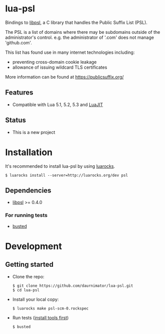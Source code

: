 # lua-psl

Bindings to [libpsl](https://github.com/rockdaboot/libpsl), a C library that handles the Public Suffix List (PSL).

The PSL is a list of domains where there may be subdomains outside of the administrator's control.
e.g. the administrator of '.com' does not manage 'github.com'.

This list has found use in many internet technologies including:
  
  - preventing cross-domain cookie leakage
  - allowance of issuing wildcard TLS certificates

More information can be found at https://publicsuffix.org/

## Features

  - Compatible with Lua 5.1, 5.2, 5.3 and [LuaJIT](http://luajit.org/)


## Status

  - This is a new project


# Installation

It's recommended to install lua-psl by using [luarocks](https://luarocks.org/).

    $ luarocks install --server=http://luarocks.org/dev psl

## Dependencies

  - [libpsl](https://github.com/rockdaboot/libpsl) >= 0.4.0

### For running tests

  - [busted](http://olivinelabs.com/busted/)


# Development

## Getting started

  - Clone the repo:
    ```
    $ git clone https://github.com/daurnimator/lua-psl.git
    $ cd lua-psl
    ```

  - Install your local copy:
    ```
    $ luarocks make psl-scm-0.rockspec
    ```

  - Run tests ([install tools first](#for-running-tests))
    ```
    $ busted
    ```
